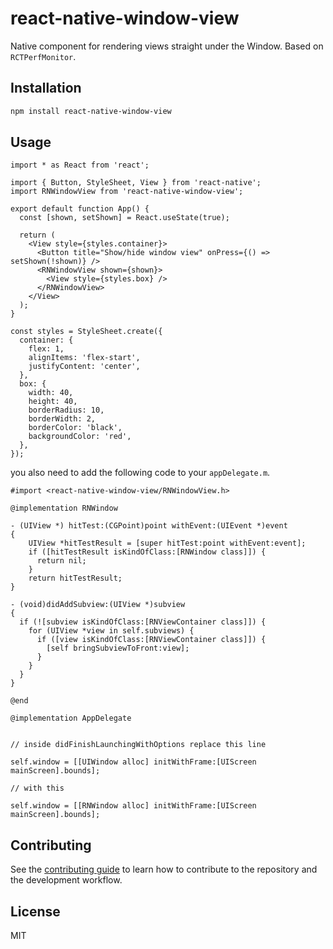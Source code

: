 # react-native-window-view

Native component for rendering views straight under the Window. Based on `RCTPerfMonitor`.

## Installation

```sh
npm install react-native-window-view
```

## Usage

```tsx
import * as React from 'react';

import { Button, StyleSheet, View } from 'react-native';
import RNWindowView from 'react-native-window-view';

export default function App() {
  const [shown, setShown] = React.useState(true);

  return (
    <View style={styles.container}>
      <Button title="Show/hide window view" onPress={() => setShown(!shown)} />
      <RNWindowView shown={shown}>
        <View style={styles.box} />
      </RNWindowView>
    </View>
  );
}

const styles = StyleSheet.create({
  container: {
    flex: 1,
    alignItems: 'flex-start',
    justifyContent: 'center',
  },
  box: {
    width: 40,
    height: 40,
    borderRadius: 10,
    borderWidth: 2,
    borderColor: 'black',
    backgroundColor: 'red',
  },
});
```

you also need to add the following code to your `appDelegate.m`.

```objc
#import <react-native-window-view/RNWindowView.h>

@implementation RNWindow

- (UIView *) hitTest:(CGPoint)point withEvent:(UIEvent *)event
{
    UIView *hitTestResult = [super hitTest:point withEvent:event];
    if ([hitTestResult isKindOfClass:[RNWindow class]]) {
      return nil;
    }
    return hitTestResult;
}

- (void)didAddSubview:(UIView *)subview
{
  if (![subview isKindOfClass:[RNViewContainer class]]) {
    for (UIView *view in self.subviews) {
      if ([view isKindOfClass:[RNViewContainer class]]) {
        [self bringSubviewToFront:view];
      }
    }
  }
}

@end

@implementation AppDelegate


// inside didFinishLaunchingWithOptions replace this line

self.window = [[UIWindow alloc] initWithFrame:[UIScreen mainScreen].bounds];

// with this

self.window = [[RNWindow alloc] initWithFrame:[UIScreen mainScreen].bounds];

```

## Contributing

See the [contributing guide](CONTRIBUTING.md) to learn how to contribute to the repository and the development workflow.

## License

MIT
